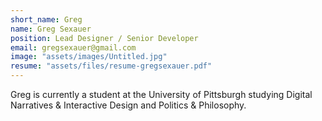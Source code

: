 ```yaml
---
short_name: Greg
name: Greg Sexauer
position: Lead Designer / Senior Developer
email: gregsexauer@gmail.com
image: "assets/images/Untitled.jpg"
resume: "assets/files/resume-gregsexauer.pdf"
---
```

Greg is currently a student at the University of Pittsburgh studying Digital Narratives & Interactive Design and Politics & Philosophy. 
